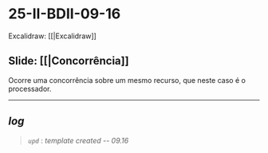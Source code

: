 # 25-II-BDII-09-16

Excalidraw: [[|Excalidraw]]

## Slide: [[|Concorrência]]

Ocorre uma concorrência sobre um mesmo recurso, que neste caso é o processador.

---

## ***log***

> *`upd`* : *template created -- 09.16*